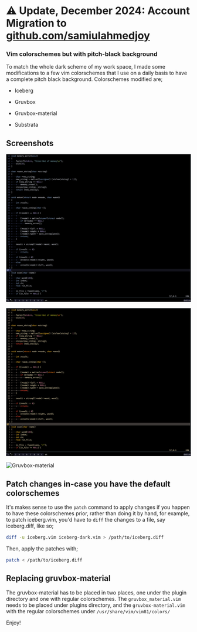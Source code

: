 # ⚠ Update, December 2024: Account Migration to [github.com/samiulahmedjoy](https://samiulahmedjoy)

### Vim colorschemes but with pitch-black background

To match the whole dark scheme of my work space, I made some modifications to a few vim colorschemes that I use on a daily basis to have a complete pitch black background. Colorschemes modified are;

* Iceberg

* Gruvbox

* Gruvbox-material

* Substrata

## Screenshots

![Iceberg](screenshots/iceberg.png)

![Gruvbox](screenshots/gruvbox.png)

![Gruvbox-material](screenshots/gruvbox-material,ong)

## Patch changes in-case you have the default colorschemes

It's makes sense to use the `patch` command to apply changes if you happen to have these colorschemes prior, rather than doing it by hand, for example, to patch iceberg.vim, you'd have to `diff` the changes to a file, say iceberg.diff, like so;

```sh
diff -u iceberg.vim iceberg-dark.vim > /path/to/iceberg.diff
```

Then, apply the patches with;

```sh
patch < /path/to/iceberg.diff
```

## Replacing gruvbox-material

The gruvbox-material has to be placed in two places, one under the plugin directory and one with regular colorschemes. The `gruvbox_material.vim` needs to be placed under plugins directory, and the `gruvbox-material.vim` with the regular colorschemes under `/usr/share/vim/vim81/colors/`

Enjoy!
